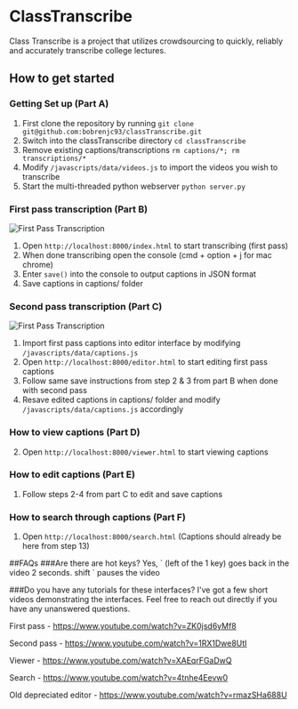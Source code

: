 # ClassTranscribe
Class Transcribe is a project that utilizes crowdsourcing to quickly, reliably and accurately transcribe college lectures.

## How to get started

### Getting Set up (Part A)
1. First clone the repository by running `git clone git@github.com:bobrenjc93/classTranscribe.git`
2. Switch into the classTranscribe directory `cd classTranscribe`
3. Remove existing captions/transcriptions `rm captions/*; rm transcriptions/*`
4. Modify `/javascripts/data/videos.js` to import the videos you wish to transcribe
5. Start the multi-threaded python webserver `python server.py`

### First pass transcription (Part B)

![First Pass Transcription](http://i.imgur.com/RtDixJH.png "First Pass Transcription")

1. Open `http://localhost:8000/index.html` to start transcribing (first pass)
2. When done transcribing open the console (cmd + option + j for mac chrome)
3. Enter `save()` into the console to output captions in JSON format
4. Save captions in captions/ folder

### Second pass transcription (Part C)

![First Pass Transcription](http://i.imgur.com/6bbshSt.png "First Pass Transcription")

1. Import first pass captions into editor interface by modifying `/javascripts/data/captions.js`
2. Open `http://localhost:8000/editor.html` to start editing first pass captions
3. Follow same save instructions from step 2 & 3 from part B when done with second pass
4. Resave edited captions in captions/ folder and modify `/javascripts/data/captions.js` accordingly

### How to view captions (Part D)
2. Open `http://localhost:8000/viewer.html` to start viewing captions

### How to edit captions (Part E)
1. Follow steps 2-4 from part C to edit and save captions

### How to search through captions (Part F)
1. Open `http://localhost:8000/search.html` (Captions should already be here from step 13)

##FAQs
###Are there are hot keys?
Yes, \` (left of the 1 key) goes back in the video 2 seconds. shift \` pauses the video

###Do you have any tutorials for these interfaces?
I've got a few short videos demonstrating the interfaces. Feel free to reach out directly if you have any unanswered questions.

First pass - https://www.youtube.com/watch?v=ZK0jsd6yMf8

Second pass - https://www.youtube.com/watch?v=1RX1Dwe8UtI

Viewer - https://www.youtube.com/watch?v=XAEqrFGaDwQ

Search - https://www.youtube.com/watch?v=4tnhe4Eevw0

Old depreciated editor - https://www.youtube.com/watch?v=rmazSHa688U
